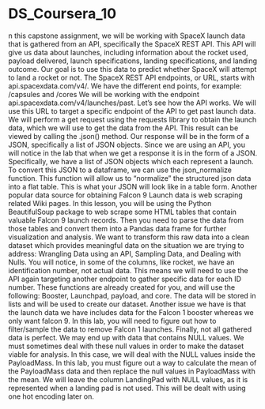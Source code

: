 # DS_Coursera_10
n this capstone assignment, we will be working
with SpaceX launch data that is gathered from an API, specifically the SpaceX REST API. This API will give us data about launches,
including information about the rocket used, payload delivered, launch specifications,
landing specifications, and landing outcome. Our goal is to use this data to predict whether
SpaceX will attempt to land a rocket or not. The SpaceX REST API endpoints, or URL, starts
with api.spacexdata.com/v4/. We have the different end points, for example: /capsules and /cores We will be working with the endpoint api.spacexdata.com/v4/launches/past. Let’s see how the API works. We will use this URL to target a specific
endpoint of the API to get past launch data. We will perform a get request using the requests
library to obtain the launch data, which we will use to get the data from the API. This result can be viewed by calling the .json()
method. Our response will be in the form of a JSON,
specifically a list of JSON objects. Since we are using an API, you will notice
in the lab that when we get a response it is in the form of a JSON. Specifically, we have a list of JSON objects
which each represent a launch. To convert this JSON to a dataframe, we can
use the json_normalize function. This function will allow us to “normalize”
the structured json data into a flat table. This is what your JSON will look like in a table
form. Another popular data source for obtaining
Falcon 9 Launch data is web scraping related Wiki pages. In this lesson, you will be using the Python
BeautifulSoup package to web scrape some HTML tables that contain valuable Falcon 9 launch
records. Then you need to parse the data from those
tables and convert them into a Pandas data frame for further visualization and analysis. We want to transform this raw data into a
clean dataset which provides meaningful data on the situation we are trying to address: Wrangling Data using an API, Sampling Data, and Dealing with Nulls. You will notice, in some of the columns, like
rocket, we have an identification number, not actual data. This means we will need to use the API again
targeting another endpoint to gather specific data for each ID number. These functions are already created for you,
and will use the following: Booster, Launchpad, payload, and core. The data will be stored in lists and will
be used to create our dataset. Another issue we have is that the launch data
we have includes data for the Falcon 1 booster whereas we only want falcon 9. In this lab, you will need to figure out how
to filter/sample the data to remove Falcon 1 launches. Finally, not all gathered data is perfect. We may end up with data that contains NULL
values. We must sometimes deal with these null values
in order to make the dataset viable for analysis. In this case, we will deal with the NULL values
inside the PayloadMass. In this lab, you must figure out a way to
calculate the mean of the PayloadMass data and then replace the null values in PayloadMass
with the mean. We will leave the column LandingPad with NULL
values, as it is represented when a landing pad is not used. This will be dealt with using one hot encoding
later on.
